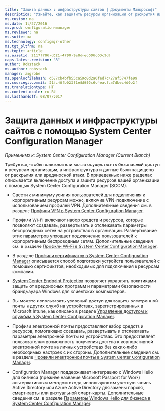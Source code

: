 ```yaml
---
title: "Защита данных и инфраструктуры сайтов | Документы Майкрософт"
description: "Узнайте, как защитить ресурсы организации от раскрытия или вредоносных атак с помощью System Center Configuration Manager."
ms.custom: na
ms.date: 11/27/2016
ms.prod: configuration-manager
ms.reviewer: na
ms.suite: na
ms.technology: configmgr-other
ms.tgt_pltfrm: na
ms.topic: article
ms.assetid: 2117f786-d521-4790-9e8d-ec096c63c9d7
caps.latest.revision: "8"
author: Robstack
ms.author: robstack
manager: angrobe
ms.openlocfilehash: d527cb4bfb55ca50c8d2a0fed7c427af5747fe99
ms.sourcegitcommit: 51fc48fb023f1e8d995c6c4eacfda7dbec4d0b2f
ms.translationtype: HT
ms.contentlocale: ru-RU
ms.lasthandoff: 08/07/2017
---
```

# <a name="protect-data-and-site-infrastructure-with-system-center-configuration-manager"></a>Защита данных и инфраструктуры сайтов с помощью System Center Configuration Manager

*Применимо к: System Center Configuration Manager (Current Branch)*


Требуется, чтобы пользователи могли осуществлять безопасный доступ к ресурсам организации, а инфраструктура и данные были защищены от раскрытия или вредоносной атаки. В приведенных ниже разделах описывается включение доступа и защита ресурсов вашей организации с помощью System Center Configuration Manager (SCCM).  

-   Свести к минимуму усилия пользователей для подключения к корпоративным ресурсам можно, включив VPN-подключение с использованием профилей VPN. Дополнительные сведения см. в разделе [Профили VPN в System Center Configuration Manager](../deploy-use/vpn-profiles.md).  

-   Профили Wi-Fi включают набор средств и ресурсов, которые позволяют создавать, развертывать и отслеживать параметры беспроводных сетей на устройствах в организации. Развертывание этих параметров упрощает подключение пользователей к корпоративным беспроводным сетям. Дополнительные сведения см. в разделе [Профили Wi-Fi в System Center Configuration Manager](/sccm/protect/deploy-use/create-wifi-profiles).  

-   В разделе [Профили сертификатов в System Center Configuration Manager](../deploy-use/introduction-to-certificate-profiles.md) описывается способ подготовки устройств пользователей с помощью сертификатов, необходимых для подключения к ресурсам компании.  

-   [System Center Endpoint Protection](../deploy-use/endpoint-protection.md) позволяет управлять политиками защиты от вредоносных программ и параметрами безопасности брандмауэра Windows для клиентских компьютеров.  

-   Вы можете использовать условный доступ для защиты электронной почты и других служб на устройствах, зарегистрированных в Microsoft Intune, как описано в разделе [Управление доступом к службам в System Center Configuration Manager](../deploy-use/manage-access-to-services.md).  

-   Профили электронной почты предоставляют набор средств и ресурсов, помогающих создавать, развертывать и отслеживать параметры электронной почты на устройствах. Это предоставляет пользователям возможность получения доступа к корпоративной электронной почте на личных устройствах без каких-либо необходимых настроек с их стороны. Дополнительные сведения см. в разделе [Профили электронной почты в System Center Configuration Manager](../deploy-use/introduction-to-email-profiles.md).  

-   Configuration Manager поддерживает интеграцию с Windows Hello для бизнеса (прежнее название Microsoft Passport for Work) альтернативным методом входа, использующим учетную запись Active Directory или Azure Active Directory для замены пароля, смарт-карты или виртуальной смарт-карты. Дополнительные сведения см. в разделе [Параметры Windows Hello для бизнеса в System Center Configuration Manager](../deploy-use/windows-hello-for-business-settings.md).  

